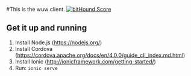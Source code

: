 #This is the wuw client.
[![bitHound Score](https://www.bithound.io/github/wannundwo/wuw_client/badges/score.svg)](https://www.bithound.io/github/wannundwo/wuw_client)

## Get it up and running
1. Install Node.js (https://nodejs.org/)
2. Install Cordova (https://cordova.apache.org/docs/en/4.0.0/guide_cli_index.md.html)
3. Install Ionic (http://ionicframework.com/getting-started/)
4. Run: `ionic serve`